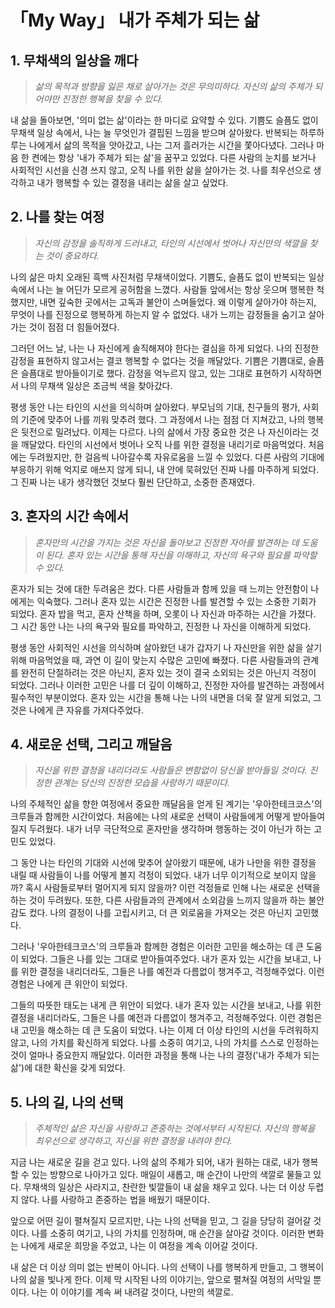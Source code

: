 # 「My Way」 내가 주체가 되는 삶

## 1. 무채색의 일상을 깨다

> _삶의 목적과 방향을 잃은 채로 살아가는 것은 무의미하다. 자신의 삶의 주체가 되어야만 진정한 행복을 찾을 수 있다._

내 삶을 돌아보면, '의미 없는 삶'이라는 한 마디로 요약할 수 있다. 기쁨도 슬픔도 없이 무채색 일상 속에서, 나는 늘 무엇인가 결핍된 느낌을 받으며 살아왔다. 반복되는 하루하루는 나에게서 삶의 목적을 앗아갔고, 나는 그저 흘러가는 시간을 쫓아다녔다. 그러나 마음 한 켠에는 항상 '내가 주체가 되는 삶'을 꿈꾸고 있었다. 다른 사람의 눈치를 보거나 사회적인 시선을 신경 쓰지 않고, 오직 나를 위한 삶을 살아가는 것. 나를 최우선으로 생각하고 내가 행복할 수 있는 결정을 내리는 삶을 살고 싶었다.

## 2. 나를 찾는 여정

> _자신의 감정을 솔직하게 드러내고, 타인의 시선에서 벗어나 자신만의 색깔을 찾는 것이 중요하다._

나의 삶은 마치 오래된 흑백 사진처럼 무채색이었다. 기쁨도, 슬픔도 없이 반복되는 일상 속에서 나는 늘 어딘가 모르게 공허함을 느꼈다. 사람들 앞에서는 항상 웃으며 행복한 척했지만, 내면 깊숙한 곳에서는 고독과 불안이 스며들었다. 왜 이렇게 살아가야 하는지, 무엇이 나를 진정으로 행복하게 하는지 알 수 없었다. 내가 느끼는 감정들을 숨기고 살아가는 것이 점점 더 힘들어졌다.

그러던 어느 날, 나는 나 자신에게 솔직해져야 한다는 결심을 하게 되었다. 나의 진정한 감정을 표현하지 않고서는 결코 행복할 수 없다는 것을 깨달았다. 기쁨은 기쁨대로, 슬픔은 슬픔대로 받아들이기로 했다. 감정을 억누르지 않고, 있는 그대로 표현하기 시작하면서 나의 무채색 일상은 조금씩 색을 찾아갔다.

평생 동안 나는 타인의 시선을 의식하며 살아왔다. 부모님의 기대, 친구들의 평가, 사회의 기준에 맞추어 나를 끼워 맞추려 했다. 그 과정에서 나는 점점 더 지쳐갔고, 나의 행복은 뒷전으로 밀려났다. 이제는 다르다. 나의 삶에서 가장 중요한 것은 나 자신이라는 것을 깨달았다. 타인의 시선에서 벗어나 오직 나를 위한 결정을 내리기로 마음먹었다. 처음에는 두려웠지만, 한 걸음씩 나아갈수록 자유로움을 느낄 수 있었다. 다른 사람의 기대에 부응하기 위해 억지로 애쓰지 않게 되니, 내 안에 묵혀있던 진짜 나를 마주하게 되었다. 그 진짜 나는 내가 생각했던 것보다 훨씬 단단하고, 소중한 존재였다.

## 3. 혼자의 시간 속에서

> _혼자만의 시간을 가지는 것은 자신을 돌아보고 진정한 자아를 발견하는 데 도움이 된다. 혼자 있는 시간을 통해 자신을 이해하고, 자신의 욕구와 필요를 파악할 수 있다._

혼자가 되는 것에 대한 두려움은 컸다. 다른 사람들과 함께 있을 때 느끼는 안전함이 나에게는 익숙했다. 그러나 혼자 있는 시간은 진정한 나를 발견할 수 있는 소중한 기회가 되었다. 혼자 밥을 먹고, 혼자 산책을 하며, 오롯이 나 자신과 마주하는 시간을 가졌다. 그 시간 동안 나는 나의 욕구와 필요를 파악하고, 진정한 나 자신을 이해하게 되었다.

평생 동안 사회적인 시선을 의식하며 살아왔던 내가 갑자기 나 자신만을 위한 삶을 살기 위해 마음먹었을 때, 과연 이 길이 맞는지 수많은 고민에 빠졌다. 다른 사람들과의 관계를 완전히 단절하려는 것은 아닌지, 혼자 있는 것이 결국 소외되는 것은 아닌지 걱정이 되었다. 그러나 이러한 고민은 나를 더 깊이 이해하고, 진정한 자아를 발견하는 과정에서 필수적인 부분이었다. 혼자 있는 시간을 통해 나는 나의 내면을 더욱 잘 알게 되었고, 그것은 나에게 큰 자유를 가져다주었다.

## 4. 새로운 선택, 그리고 깨달음

> _자신을 위한 결정을 내리더라도 사람들은 변함없이 당신을 받아들일 것이다. 진정한 관계는 당신의 진정한 모습을 사랑하기 때문이다._

나의 주체적인 삶을 향한 여정에서 중요한 깨달음을 얻게 된 계기는 '우아한테크코스'의 크루들과 함께한 시간이었다. 처음에는 나의 새로운 선택이 사람들에게 어떻게 받아들여질지 두려웠다. 내가 너무 극단적으로 혼자만을 생각하며 행동하는 것이 아닌가 하는 고민도 있었다.

그 동안 나는 타인의 기대와 시선에 맞추어 살아왔기 때문에, 내가 나만을 위한 결정을 내릴 때 사람들이 나를 어떻게 볼지 걱정이 되었다. 내가 너무 이기적으로 보이지 않을까? 혹시 사람들로부터 멀어지게 되지 않을까? 이런 걱정들로 인해 나는 새로운 선택을 하는 것이 두려웠다. 또한, 다른 사람들과의 관계에서 소외감을 느끼지 않을까 하는 불안감도 컸다. 나의 결정이 나를 고립시키고, 더 큰 외로움을 가져오는 것은 아닌지 고민했다.

그러나 '우아한테크코스'의 크루들과 함께한 경험은 이러한 고민을 해소하는 데 큰 도움이 되었다. 그들은 나를 있는 그대로 받아들여주었다. 내가 혼자 있는 시간을 보내고, 나를 위한 결정을 내리더라도, 그들은 나를 예전과 다름없이 챙겨주고, 걱정해주었다. 이런 경험은 나에게 큰 위안이 되었다.

그들의 따뜻한 태도는 내게 큰 위안이 되었다. 내가 혼자 있는 시간을 보내고, 나를 위한 결정을 내리더라도, 그들은 나를 예전과 다름없이 챙겨주고, 걱정해주었다. 이런 경험은 내 고민을 해소하는 데 큰 도움이 되었다. 나는 이제 더 이상 타인의 시선을 두려워하지 않고, 나의 가치를 확신하게 되었다. 나를 소중히 여기고, 나의 가치를 스스로 인정하는 것이 얼마나 중요한지 깨달았다. 이러한 과정을 통해 나는 나의 결정('내가 주체가 되는 삶')에 대한 확신을 갖게 되었다.

## 5. 나의 길, 나의 선택

> _주체적인 삶은 자신을 사랑하고 존중하는 것에서부터 시작된다. 자신의 행복을 최우선으로 생각하고, 자신을 위한 결정을 내려야 한다._

지금 나는 새로운 길을 걷고 있다. 나의 삶의 주체가 되어, 내가 원하는 대로, 내가 행복할 수 있는 방향으로 나아가고 있다. 매일이 새롭고, 매 순간이 나만의 색깔로 물들고 있다. 무채색의 일상은 사라지고, 찬란한 빛깔들이 내 삶을 채우고 있다. 나는 더 이상 두렵지 않다. 나를 사랑하고 존중하는 법을 배웠기 때문이다.

앞으로 어떤 길이 펼쳐질지 모르지만, 나는 나의 선택을 믿고, 그 길을 당당히 걸어갈 것이다. 나를 소중히 여기고, 나의 가치를 인정하며, 매 순간을 살아갈 것이다. 이러한 변화는 나에게 새로운 희망을 주었고, 나는 이 여정을 계속 이어갈 것이다.

내 삶은 더 이상 의미 없는 반복이 아니다. 나의 선택이 나를 행복하게 만들고, 그 행복이 나의 삶을 빛나게 한다. 이제 막 시작된 나의 이야기는, 앞으로 펼쳐질 여정의 서막일 뿐이다. 나는 이 이야기를 계속 써 내려갈 것이다, 나만의 색깔로.
